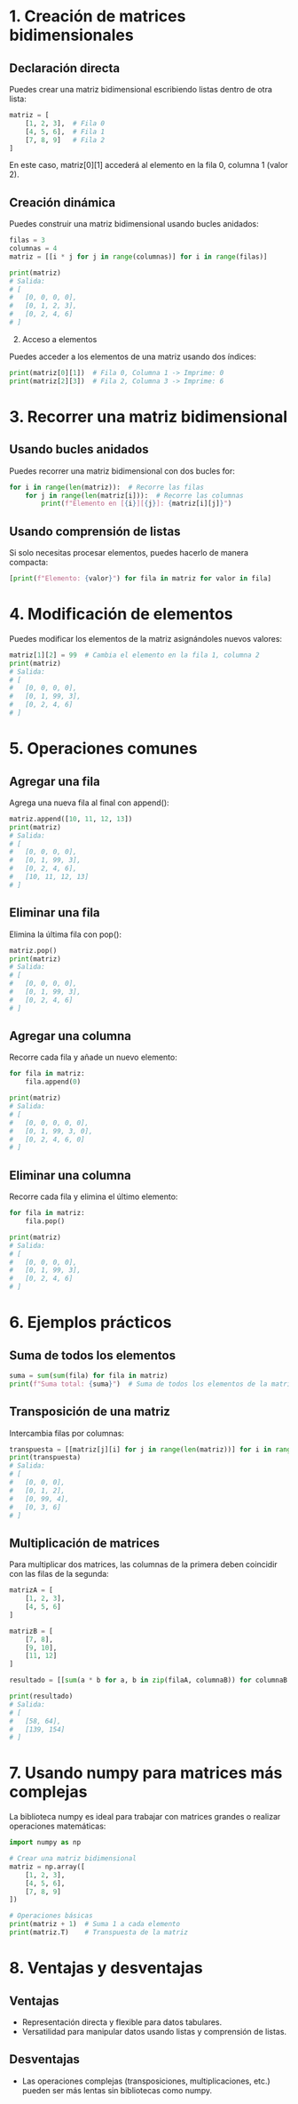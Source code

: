 # 1. Creación de matrices bidimensionales

## Declaración directa

Puedes crear una matriz bidimensional escribiendo listas dentro de otra lista:

```python
matriz = [
    [1, 2, 3],  # Fila 0
    [4, 5, 6],  # Fila 1
    [7, 8, 9]   # Fila 2
]
```

En este caso, matriz[0][1] accederá al elemento en la fila 0, columna 1 (valor 2).

## Creación dinámica

Puedes construir una matriz bidimensional usando bucles anidados:

```python
filas = 3
columnas = 4
matriz = [[i * j for j in range(columnas)] for i in range(filas)]

print(matriz)
# Salida:
# [
#   [0, 0, 0, 0],
#   [0, 1, 2, 3],
#   [0, 2, 4, 6]
# ]
```

2. Acceso a elementos

Puedes acceder a los elementos de una matriz usando dos índices:

```python
print(matriz[0][1])  # Fila 0, Columna 1 -> Imprime: 0
print(matriz[2][3])  # Fila 2, Columna 3 -> Imprime: 6
```

# 3. Recorrer una matriz bidimensional

## Usando bucles anidados

Puedes recorrer una matriz bidimensional con dos bucles for:

```python
for i in range(len(matriz)):  # Recorre las filas
    for j in range(len(matriz[i])):  # Recorre las columnas
        print(f"Elemento en [{i}][{j}]: {matriz[i][j]}")
```

## Usando comprensión de listas

Si solo necesitas procesar elementos, puedes hacerlo de manera compacta:

```python
[print(f"Elemento: {valor}") for fila in matriz for valor in fila]
```

# 4. Modificación de elementos

Puedes modificar los elementos de la matriz asignándoles nuevos valores:

```python
matriz[1][2] = 99  # Cambia el elemento en la fila 1, columna 2
print(matriz)
# Salida:
# [
#   [0, 0, 0, 0],
#   [0, 1, 99, 3],
#   [0, 2, 4, 6]
# ]
```

# 5. Operaciones comunes

## Agregar una fila

Agrega una nueva fila al final con append():

```python
matriz.append([10, 11, 12, 13])
print(matriz)
# Salida:
# [
#   [0, 0, 0, 0],
#   [0, 1, 99, 3],
#   [0, 2, 4, 6],
#   [10, 11, 12, 13]
# ]
```

## Eliminar una fila

Elimina la última fila con pop():

```python
matriz.pop()
print(matriz)
# Salida:
# [
#   [0, 0, 0, 0],
#   [0, 1, 99, 3],
#   [0, 2, 4, 6]
# ]
```

## Agregar una columna

Recorre cada fila y añade un nuevo elemento:

```python
for fila in matriz:
    fila.append(0)

print(matriz)
# Salida:
# [
#   [0, 0, 0, 0, 0],
#   [0, 1, 99, 3, 0],
#   [0, 2, 4, 6, 0]
# ]
```

## Eliminar una columna

Recorre cada fila y elimina el último elemento:

```python
for fila in matriz:
    fila.pop()

print(matriz)
# Salida:
# [
#   [0, 0, 0, 0],
#   [0, 1, 99, 3],
#   [0, 2, 4, 6]
# ]
```

# 6. Ejemplos prácticos

## Suma de todos los elementos

```python
suma = sum(sum(fila) for fila in matriz)
print(f"Suma total: {suma}")  # Suma de todos los elementos de la matriz
```

## Transposición de una matriz

Intercambia filas por columnas:

```python
transpuesta = [[matriz[j][i] for j in range(len(matriz))] for i in range(len(matriz[0]))]
print(transpuesta)
# Salida:
# [
#   [0, 0, 0],
#   [0, 1, 2],
#   [0, 99, 4],
#   [0, 3, 6]
# ]
```

## Multiplicación de matrices

Para multiplicar dos matrices, las columnas de la primera deben coincidir con las filas de la segunda:

```python
matrizA = [
    [1, 2, 3],
    [4, 5, 6]
]

matrizB = [
    [7, 8],
    [9, 10],
    [11, 12]
]

resultado = [[sum(a * b for a, b in zip(filaA, columnaB)) for columnaB in zip(*matrizB)] for filaA in matrizA]

print(resultado)
# Salida:
# [
#   [58, 64],
#   [139, 154]
# ]
```

# 7. Usando numpy para matrices más complejas

La biblioteca numpy es ideal para trabajar con matrices grandes o realizar operaciones matemáticas:

```python
import numpy as np

# Crear una matriz bidimensional
matriz = np.array([
    [1, 2, 3],
    [4, 5, 6],
    [7, 8, 9]
])

# Operaciones básicas
print(matriz + 1)  # Suma 1 a cada elemento
print(matriz.T)    # Transpuesta de la matriz
```

# 8. Ventajas y desventajas

## Ventajas

- Representación directa y flexible para datos tabulares.
- Versatilidad para manipular datos usando listas y comprensión de listas.

## Desventajas

- Las operaciones complejas (transposiciones, multiplicaciones, etc.) pueden ser más lentas sin bibliotecas como numpy.
